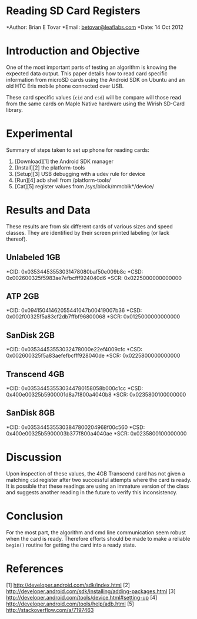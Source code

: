 Reading SD Card Registers
=========================

*Author: Brian E Tovar
*Email:  betovar@leaflabs.com
*Date:   14 Oct 2012


Introduction and Objective
==========================

One of the most important parts of testing an algorithm is knowing the expected data output. This paper details how to read card specific information from microSD cards using the Android SDK on Ubuntu and an old HTC Eris mobile phone connected over USB.

These card specific values (`cid` and `csd`) will be compare will those read from the same cards on Maple Native hardware using the Wirish SD-Card library.


Experimental
============

Summary of steps taken to set up phone for reading cards:

1. [Download][1] the Android SDK manager 
2. [Install][2] the platform-tools
3. [Setup][3] USB debugging with a udev rule for device
4. [Run][4] adb shell from <sdk>/platform-tools/
5. [Cat][5] register values from /sys/block/mmcblk*/device/


Results and Data
================

These results are from six different cards of various sizes and speed classes. They are identified by their screen printed labeling (or lack thereof).

Unlabeled 1GB
-------------

*CID: 0x03534453553031478080baf50e009b8c
*CSD: 0x002600325f5983ae7efbcfff924040d6
*SCR: 0x0225000000000000

ATP 2GB
-------

*CID: 0x09415041462055441047b00419007b36
*CSD: 0x002f00325f5a83cf2db7ffbf96800068
*SCR: 0x0125000000000000

SanDisk 2GB
-----------

*CID: 0x03534453553032478000e22ef4009cfc
*CSD: 0x002600325f5a83aefefbcfff928040de
*SCR: 0x0225800000000000

Transcend 4GB
-------------

*CID: 0x035344535530344780158058b000c1cc
*CSD: 0x400e00325b5900001d8a7f800a4040b8
*SCR: 0x0235800100000000

SanDisk 8GB
-----------

*CID: 0x0353445355303847800204968f00c560
*CSD: 0x400e00325b5900003b377f800a4040ae
*SCR: 0x0235800100000000


Discussion
==========

Upon inspection of these values, the 4GB Transcend card has not given a matching `cid` register after two successful attempts where the card is ready. It is possible that these readings are using an immature version of the class and suggests another reading in the future to verify this inconsistency.


Conclusion
==========

For the most part, the algorithm and cmd line communication seem robust when the card is ready. Therefore efforts should be made to make a reliable `begin()` routine for getting the card into a ready state.


References
==========

[1] http://developer.android.com/sdk/index.html
[2] http://developer.android.com/sdk/installing/adding-packages.html
[3] http://developer.android.com/tools/device.html#setting-up
[4] http://developer.android.com/tools/help/adb.html
[5] http://stackoverflow.com/a/7197463